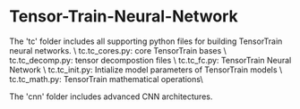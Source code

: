 # Tensor-Train-Neural-Network

The 'tc' folder includes all supporting python files for building TensorTrain neural networks. \\
  tc.tc_cores.py: core TensorTrain bases  \\
  tc.tc_decomp.py: tensor decompostion files \\
  tc.tc_fc.py: TensorTrain Neural Network \\
  tc.tc_init.py: Intialize model parameters of TensorTrain models \\
  tc.tc_math.py: TensorTrain mathematical operations\\

The 'cnn' folder includes advanced CNN architectures.
 
 


